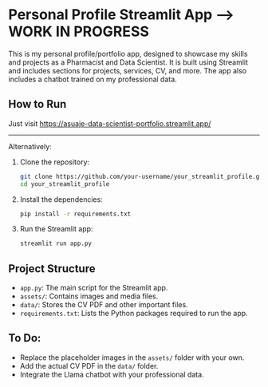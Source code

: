 # Personal Profile Streamlit App --> WORK IN PROGRESS

This is my personal profile/portfolio app, designed to showcase my skills and projects as a Pharmacist and Data Scientist. It is built using Streamlit and includes sections for projects, services, CV, and more. The app also includes a chatbot trained on my professional data.

## How to Run

Just visit https://asuaje-data-scientist-portfolio.streamlit.app/

---------------------------------
Alternatively:

1. Clone the repository:
    ```bash
    git clone https://github.com/your-username/your_streamlit_profile.git
    cd your_streamlit_profile
    ```

2. Install the dependencies:
    ```bash
    pip install -r requirements.txt
    ```

3. Run the Streamlit app:
    ```bash
    streamlit run app.py
    ```

## Project Structure
- `app.py`: The main script for the Streamlit app.
- `assets/`: Contains images and media files.
- `data/`: Stores the CV PDF and other important files.
- `requirements.txt`: Lists the Python packages required to run the app.

## To Do:
- Replace the placeholder images in the `assets/` folder with your own.
- Add the actual CV PDF in the `data/` folder.
- Integrate the Llama chatbot with your professional data.
